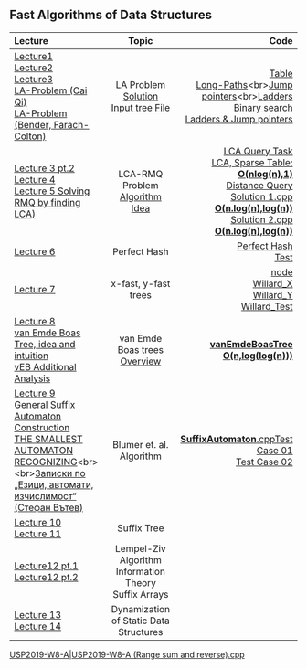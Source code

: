 ## Fast Algorithms of Data Structures

Lecture | Topic | Code
:-|:-:|-:
[Lecture1](https://github.com/Galya777/Fast-algorithms-of-data-structures/blob/master/AlgorithmsInLecturesR/lecturesTheory/L1_LAQ%20(Level%20Ancestor%20Query)%20pt.1.pdf)<br>[Lecture2](https://github.com/Galya777/Fast-algorithms-of-data-structures/blob/master/AlgorithmsInLecturesR/lecturesTheory/L2_LAQ%20(Level%20Ancestor%20Query)%20pt.2.pdf)<br>[Lecture3](https://github.com/Galya777/Fast-algorithms-of-data-structures/blob/master/AlgorithmsInLecturesR/lecturesTheory/L3_LAQ%20(Level%20Ancestor%20Query)%20pt.3.pdf)<br>[LA-Problem (Cai Qi)](https://github.com/Galya777/Fast-algorithms-of-data-structures/blob/master/AlgorithmsInLecturesR/lecturesTheory/LA-Problem%20(Cai%20Qi).pdf)<br>[LA-Problem (Bender, Farach-Colton)](https://github.com/Galya777/Fast-algorithms-of-data-structures/blob/master/AlgorithmsInLecturesR/lecturesTheory/LA-Problem%20(Bender%2C%20Farach-Colton).pdf)|LA Problem<br>[Solution](https://github.com/Galya777/Fast-algorithms-of-data-structures/blob/master/AlgorithmsInLecturesR/lecturesTheory/A%20Simple%20Solution%20to%20the%20Level-Ancestor%20Problem.pdf)<br>[Input tree](https://github.com/Galya777/Fast-algorithms-of-data-structures/blob/master/AlgorithmsInLecturesR/lecturesTheory/input%20tree.pdf) [File](https://github.com/Galya777/Fast-algorithms-of-data-structures/blob/master/AlgorithmsInLecturesR/lecturesTheory/input.txt) |[Table](https://github.com/Galya777/Fast-algorithms-of-data-structures/blob/master/AlgorithmsInLecturesR/LAQ_O(n%5E2%2C1).cpp)<br>[Long-Paths](https://github.com/Galya777/Fast-algorithms-of-data-structures/blob/master/AlgorithmsInLecturesR/LAQ_O(n.sqrt(n)).cpp)<br>[Jump pointers](https://github.com/Galya777/Fast-algorithms-of-data-structures/blob/master/AlgorithmsInLecturesR/LAQ_O(nlog(n.log(n)).cpp))<br>[Ladders](https://github.com/Galya777/Fast-algorithms-of-data-structures/blob/master/AlgorithmsInLecturesR/LAQ_O(n%2Clog(n))Ladders.cpp)<br>[Binary search](https://github.com/Galya777/Fast-algorithms-of-data-structures/blob/master/AlgorithmsInLecturesR/LAQ_O(n%2Clog(n))Ladders.cpp)<br>[Ladders & Jump pointers](https://github.com/Galya777/Fast-algorithms-of-data-structures/blob/master/AlgorithmsInLecturesR/LAQ_O(nlog(n)%2C1).cpp)<br>
[Lecture 3 pt.2](https://github.com/Galya777/Fast-algorithms-of-data-structures/blob/master/AlgorithmsInLecturesR/lecturesTheory/L3_p2_Lowest%20Comon%20Ancestor%20(LCA)%2C%20Range%20Minimum%20Query%20(RMQ)%20pt.1.pdf)<br>[Lecture 4](https://github.com/Galya777/Fast-algorithms-of-data-structures/blob/master/AlgorithmsInLecturesR/lecturesTheory/L4_Lowest%20Comon%20Ancestor%20(LCA)%2C%20Range%20Minimum%20Query%20(RMQ)%20pt.2.pdf)<br>[Lecture 5 Solving RMQ by finding LCA)](https://github.com/Galya777/Fast-algorithms-of-data-structures/blob/master/AlgorithmsInLecturesR/lecturesTheory/L5_Solve%20RMQ%20by%20finding%20LCA%20.pdf)<br>|LCA-RMQ Problem<br>[Algorithm Idea](https://github.com/Galya777/Fast-algorithms-of-data-structures/blob/master/AlgorithmsInLecturesR/lecturesTheory/Lowest%20Common%20Ancestor%20(LCA)%20Algorithm.pdf)|[LCA Query Task](https://github.com/Galya777/Fast-algorithms-of-data-structures/blob/master/AlgorithmsInLecturesR/lecturesTheory/LCA%20%E2%80%93%20Lowest%20Common%20Ancestor.pdf)<br>[LCA, Sparse Table: **O(nlog(n),1)**](https://github.com/Galya777/Fast-algorithms-of-data-structures/blob/master/AlgorithmsInLecturesR/LCA.cpp)<br>[Distance Query](https://github.com/Galya777/Fast-algorithms-of-data-structures/blob/master/AlgorithmsInLecturesR/lecturesTheory/DISQUERY%E2%80%93%20Distance%20Query.pdf)<br>[Solution 1.cpp **O(n.log(n),log(n))**](https://github.com/Galya777/Fast-algorithms-of-data-structures/blob/master/AlgorithmsInLecturesR/Distance%20Query.cpp)<br>[Solution 2.cpp **O(n.log(n),log(n))**](https://github.com/Galya777/Fast-algorithms-of-data-structures/blob/master/AlgorithmsInLecturesR/Distance%20Query%E2%80%932.cpp)
[Lecture 6](https://github.com/Galya777/Fast-algorithms-of-data-structures/blob/master/AlgorithmsInLecturesR/lecturesTheory/L6%20Perfect%20Hash.pdf)| Perfect Hash| [Perfect Hash](https://github.com/Galya777/Fast-algorithms-of-data-structures/blob/master/AlgorithmsInLecturesR/PerfectHash.h)<br>[Test](https://github.com/Galya777/Fast-algorithms-of-data-structures/blob/master/AlgorithmsInLecturesR/testPerfectcpp.cpp)
[Lecture 7](https://github.com/Galya777/Fast-algorithms-of-data-structures/blob/master/AlgorithmsInLecturesR/lecturesTheory/L7_Willard%20Algorithm.pdf)|x-fast, y-fast trees|[node](https://github.com/Galya777/Fast-algorithms-of-data-structures/blob/master/AlgorithmsInLecturesR/node.h)<br>[Willard_X](https://github.com/Galya777/Fast-algorithms-of-data-structures/blob/master/AlgorithmsInLecturesR/WillandXFast.h)<br>[Willard_Y](https://github.com/Galya777/Fast-algorithms-of-data-structures/blob/master/AlgorithmsInLecturesR/WillandYFast.h)<br>[Willard_Test](https://github.com/Galya777/Fast-algorithms-of-data-structures/blob/master/AlgorithmsInLecturesR/WillandTest.cpp)
[Lecture 8](https://github.com/Galya777/Fast-algorithms-of-data-structures/blob/master/AlgorithmsInLecturesR/lecturesTheory/L8_van%20Emde%20Boas%20trees.pdf)<br>[van Emde Boas Tree, idea and intuition](https://github.com/Galya777/Fast-algorithms-of-data-structures/blob/master/AlgorithmsInLecturesR/lecturesTheory/vEB.pdf)<br>[vEB Additional Analysis](https://github.com/Galya777/Fast-algorithms-of-data-structures/blob/master/AlgorithmsInLecturesR/lecturesTheory/vEB%20MIT%20Overview.pdf)|van Emde Boas trees<br>[Overview](https://github.com/Galya777/Fast-algorithms-of-data-structures/blob/master/AlgorithmsInLecturesR/lecturesTheory/vEB%20MIT%20Overview.pdf)|[**vanEmdeBoasTree O(n,log(log(n)))**](https://github.com/Galya777/Fast-algorithms-of-data-structures/blob/master/AlgorithmsInLecturesR/van%20Emde%20Boas%20Tree.cpp)
[Lecture 9](https://github.com/Galya777/Fast-algorithms-of-data-structures/blob/master/AlgorithmsInLecturesR/lecturesTheory/L9_Suffix%20Automaton.pdf)<br>[General Suffix Automaton Construction](https://github.com/Galya777/Fast-algorithms-of-data-structures/blob/master/AlgorithmsInLecturesR/lecturesTheory/General%20Suffix%20Automaton%20Construction%20Algorithm%20and%20Space%20Bounds%20(Mehryar%20Mohri%2C%20Pedro%20Moreno%2C%20Eugene%20Weinstein).pdf)<br>[THE SMALLEST AUTOMATON RECOGNIZING](https://github.com/Galya777/Fast-algorithms-of-data-structures/blob/master/AlgorithmsInLecturesR/lecturesTheory/THE%20SMALLEST%20AUTOMATON%20RECOGNIZING%20THE%20SUBWORDS%20OF%20A%20TEXT%20(A.BLUMER%2C%20J.BLUMER%20and%20D.HAUSSLER).pdf)<br><br>[Записки по „Езици, автомати, изчислимост“<br>(Стефан Вътев)](https://github.com/Galya777/Fast-algorithms-of-data-structures/blob/master/AlgorithmsInLecturesR/lecturesTheory/%D0%97%D0%B0%D0%BF%D0%B8%D1%81%D0%BA%D0%B8%20%D0%BF%D0%BE%20%E2%80%9E%D0%95%D0%B7%D0%B8%D1%86%D0%B8%2C%20%D0%B0%D0%B2%D1%82%D0%BE%D0%BC%D0%B0%D1%82%D0%B8%2C%20%D0%B8%D0%B7%D1%87%D0%B8%D1%81%D0%BB%D0%B8%D0%BC%D0%BE%D1%81%D1%82%E2%80%9C%20(%D0%A1%D1%82%D0%B5%D1%84%D0%B0%D0%BD%20%D0%92%D1%8A%D1%82%D0%B5%D0%B2).pdf)|Blumer et. al. Algorithm|[**SuffixAutomaton**.cpp](https://github.com/Galya777/Fast-algorithms-of-data-structures/blob/master/AlgorithmsInLecturesR/SuffixAutomata.cpp)[Test Case 01](https://github.com/Galya777/Fast-algorithms-of-data-structures/blob/master/AlgorithmsInLecturesR/lecturesTheory/SAM%20Test%20Case%2001.pdf)<br>[Test Case 02](https://github.com/Galya777/Fast-algorithms-of-data-structures/blob/master/AlgorithmsInLecturesR/lecturesTheory/SAM%20Test%20Case%2002.pdf)
[Lecture 10](https://github.com/Galya777/Fast-algorithms-of-data-structures/blob/master/AlgorithmsInLecturesR/lecturesTheory/L10_Ukkonen%20Algorithm%20pt.%201.pdf)<br>[Lecture 11](https://github.com/Galya777/Fast-algorithms-of-data-structures/blob/master/AlgorithmsInLecturesR/lecturesTheory/L11_Ukkonen%20Algorithm%20pt.%202.pdf)|Suffix Tree|
[Lecture12 pt.1](https://github.com/Galya777/Fast-algorithms-of-data-structures/blob/master/AlgorithmsInLecturesR/lecturesTheory/L12_P1_Lempel-Ziv%2C%20Suffix%20Arrays%20pt.1.pdf)<br>[Lecture12 pt.2](https://github.com/Galya777/Fast-algorithms-of-data-structures/blob/master/AlgorithmsInLecturesR/lecturesTheory/L12_P2_Lempel-Ziv%2C%20Suffix%20Arrays%20pt.2.pdf)|Lempel-Ziv Algorithm<br>Information Theory<br>Suffix Arrays|
[Lecture 13](https://github.com/Galya777/Fast-algorithms-of-data-structures/blob/master/AlgorithmsInLecturesR/lecturesTheory/L13_Dynamization%20pt.1.pdf)<br>[Lecture 14](https://github.com/Galya777/Fast-algorithms-of-data-structures/blob/master/AlgorithmsInLecturesR/lecturesTheory/L13_Dynamization%20pt.1.pdf)|Dynamization of Static Data Structures|


[USP2019-W8-A](https://www.hackerrank.com/auth/login/usp2019-week-5)|[USP2019-W8-A (Range sum and reverse).cpp](https://github.com/andy489/Fast_Algorithms_in_Data_Structures/blob/main/Treap%20(Cartesian%20Tree)/Problems/USP2019-W8-A.cpp)


